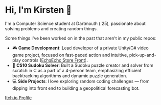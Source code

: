 # Hi, I'm Kirsten 👋

I'm a Computer Science student at Dartmouth ('25), passionate about solving problems and creating random things.

Some things I've been worked on in the past that aren't in my public repos:
- 🎮 **Game Development**: Lead developer of a private Unity/C# video game project, focused on fast-paced action and intuitive, pick-up-and-play controls ([EchoEcho Store Front](https://kirm-games.itch.io/echo-echo)).
- 🧩 **CS10 Sudoku Solver**: Built a Sudoku puzzle creator and solver from scratch in C as a part of a 4-person team, emphasizing efficient backtracking algorithms and dynamic puzzle generation.
- 💻 **Side Projects**: I love exploring random coding challenges — from dipping into front end to building a geopolitical forecasting bot.

[Itch.io Profile](https://kirm-games.itch.io/)
